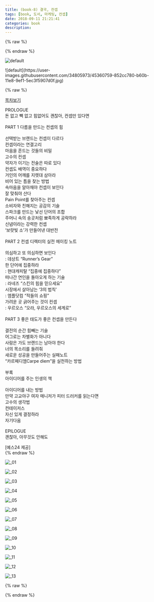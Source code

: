 ```yaml
---
title: (book-8) 결국, 컨셉
tags: [book, 도서, 마케팅, 컨셉]
date: 2018-09-11 21:21:41
categories: book
description:
---
```

{% raw %}

<div class="book_cnt">
{% endraw %}

![default](https://user-images.githubusercontent.com/34805973/45360756-82ca6d80-b60b-11e8-9696-fc69c82b5b26.jpg)

<div class="memo"> 	
	![default](https://user-images.githubusercontent.com/34805973/45360759-852cc780-b60b-11e8-9ef1-5ec3f5907d0f.jpg)
</div> 

{% raw %}	
	<div class="accordion">
		<div class="accordion-item">
			<a href="#" class="heading">
				<div class="icon"></div>
				<div class="title">목차보기</div>
			</a>
			<div class="content">
				
<div id="tableOfContentsContent"><p>PROLOGUE
<br>돈 없고 빽 없고 힘없어도 괜찮아, 컨셉만 있다면
<br>
<br>PART 1 다름을 만드는 컨셉의 힘
<br>
<br>선택받는 브랜드는 컨셉이 다르다 
<br>컨셉이라는 연결고리
<br>마음을 흔드는 것들의 비밀
<br>고수의 컨셉
<br>약자가 이기는 전술은 따로 있다 
<br>컨셉도 배역이 중요하다
<br>거인의 어깨를 지렛대 삼아라 
<br>비어 있는 틈을 찾는 방법 
<br>속마음을 알아채야 컨셉이 보인다 
<br>잘 맞춰야 산다 
<br>Pain Point를 찾아주는 컨셉 
<br>소비자와 친해지는 공감의 기술 
<br>스파크를 만드는 낯선 단어의 조합 
<br>주머니 속의 송곳처럼 뾰족하게 공략하라 
<br>신념이라는 강력한 컨셉 
<br>‘보랏빛 소’가 만들어낸 대반전
<br>
<br>PART 2 컨셉 디렉터의 실전 메이킹 노트
<br>
<br>의심하고 또 의심하면 보인다 
<br>: 데상트 “Runner’s Gear”
<br>한 단어에 집중하라 
<br>: 현대캐피탈 “집중에 집중하다”
<br>떠나간 연인을 돌아오게 하는 기술 
<br>: 라네즈 “스킨의 힘을 믿으세요”
<br>시장에서 살아남는 ‘3의 법칙’
<br>: 엠플닷컴 “적들의 쇼핑”
<br>가려운 곳 긁어주는 것이 컨셉 
<br>: 우르오스 “오라, 우르오스의 세계로”
<br>
<br>PART 3 좋은 태도가 좋은 컨셉을 만든다
<br>
<br>결전의 순간 힘빼는 기술 
<br>어그로는 차별화가 아니다 
<br>사람은 가도 브랜드는 남아야 한다
<br>너의 목소리를 들려줘 
<br>새로운 성공을 만들어주는 실패노트 
<br>“카르페디엠Carpe diem”을 실천하는 방법
<br>
<br>부록 
<br>아이디어를 주는 인생의 책
<br>
<br>아이디어를 내는 방법 
<br>만약 고교야구 여자 매니저가 피터 드러커를 읽는다면 
<br>고수의 생각법 
<br>컨테이저스 
<br>자신 있게 결정하라 
<br>자기다움
<br>
<br>EPILOGUE
<br>괜찮아, 아무것도 안해도</p>
<span class="info_add">[예스24 제공]</span>
</div>
		</div>
	</div>
</div>

<div class="book-img">
{% endraw %}

![_01](https://user-images.githubusercontent.com/34805973/45360854-c1f8be80-b60b-11e8-9467-ea528d2ab62c.png)

![_02](https://user-images.githubusercontent.com/34805973/45360855-c2915500-b60b-11e8-9810-bae02958f2fc.png)

![_03](https://user-images.githubusercontent.com/34805973/45360856-c2915500-b60b-11e8-8ecb-5fa6d999b6d0.png)

![_04](https://user-images.githubusercontent.com/34805973/45360857-c329eb80-b60b-11e8-9103-6b5dc728f66c.png)

![_05](https://user-images.githubusercontent.com/34805973/45360860-c3c28200-b60b-11e8-8eb2-104a75e6204f.png)

![_06](https://user-images.githubusercontent.com/34805973/45360861-c3c28200-b60b-11e8-891f-96d27bbc61d8.png)

![_07](https://user-images.githubusercontent.com/34805973/45360863-c3c28200-b60b-11e8-874d-41c38cb17063.png)

![_08](https://user-images.githubusercontent.com/34805973/45360864-c45b1880-b60b-11e8-938d-65dfa5962927.png)

![_09](https://user-images.githubusercontent.com/34805973/45360865-c45b1880-b60b-11e8-9f5d-5d0f5101a4cf.png)

![_10](https://user-images.githubusercontent.com/34805973/45360866-c4f3af00-b60b-11e8-8e2e-bb8adc07da8b.png)

![_11](https://user-images.githubusercontent.com/34805973/45360868-c4f3af00-b60b-11e8-9d2f-21916f64dcf2.png)

![_12](https://user-images.githubusercontent.com/34805973/45360869-c4f3af00-b60b-11e8-94f2-14378b26f636.png)

![_13](https://user-images.githubusercontent.com/34805973/45360870-c58c4580-b60b-11e8-8dd0-45dd7ecfd497.png)


{% raw %}
</div>
</div>
{% endraw %}